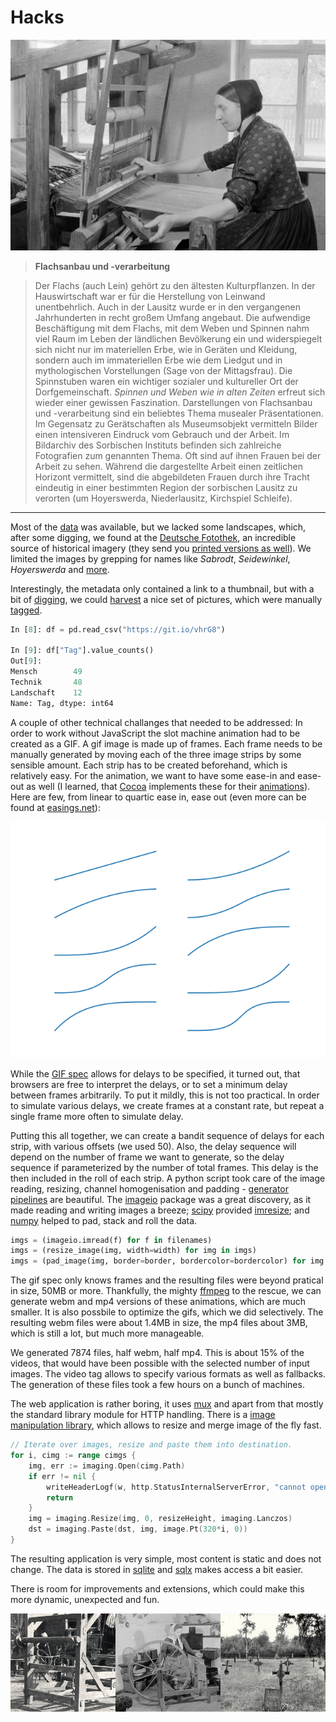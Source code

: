 # Hacks

![](027_Sorb_Flachs.jpg)

> **Flachsanbau und -verarbeitung**

> Der Flachs (auch Lein) gehört zu den ältesten Kulturpflanzen. In der
Hauswirtschaft war er für die Herstellung von Leinwand unentbehrlich. Auch in
der Lausitz wurde er in den vergangenen Jahrhunderten in recht großem Umfang
angebaut. Die aufwendige Beschäftigung mit dem Flachs, mit dem Weben und
Spinnen nahm viel Raum im Leben der ländlichen Bevölkerung ein und
widerspiegelt sich nicht nur im materiellen Erbe, wie in Geräten und Kleidung,
sondern auch im immateriellen Erbe wie dem Liedgut und in mythologischen
Vorstellungen (Sage von der Mittagsfrau). Die Spinnstuben waren ein wichtiger
sozialer und kultureller Ort der Dorfgemeinschaft.  *Spinnen und Weben wie in
alten Zeiten* erfreut sich wieder einer gewissen Faszination. Darstellungen von
Flachsanbau und -verarbeitung sind ein beliebtes Thema musealer Präsentationen.
Im Gegensatz zu Gerätschaften als Museumsobjekt vermitteln Bilder einen
intensiveren Eindruck vom Gebrauch und der Arbeit.  Im Bildarchiv des
Sorbischen Instituts befinden sich zahlreiche Fotografien zum genannten Thema.
Oft sind auf ihnen Frauen bei der Arbeit zu sehen. Während die dargestellte
Arbeit einen zeitlichen Horizont vermittelt, sind die abgebildeten Frauen durch
ihre Tracht eindeutig in einer bestimmten Region der sorbischen Lausitz zu
verorten (um Hoyerswerda, Niederlausitz, Kirchspiel Schleife).

----

Most of the [data](https://speicherwolke.uni-leipzig.de/index.php/s/C99LbgXSSPdgFxV) was available, but we lacked some landscapes, which, after
some digging, we found at the [Deutsche
Fotothek](http://www.deutschefotothek.de/), an incredible source of historical
imagery (they send you [printed versions as
well](http://www.deutschefotothek.de/cms/gebuehren.xml)). We limited the images
by grepping for names like *Sabrodt*, *Seidewinkel*, *Hoyerswerda* and
[more](https://github.com/sophiamanns/virtuelle_mittagsfrau/blob/188c259e5bdde2239bdf6031f64e9c5d7d7d06d0/fotothek.go#L56-L70).

Interestingly, the metadata only contained a link to a thumbnail, but with a bit
of
[digging](https://github.com/sophiamanns/virtuelle_mittagsfrau/blob/188c259e5bdde2239bdf6031f64e9c5d7d7d06d0/dfdl.go#L56),
we could
[harvest](https://github.com/sophiamanns/virtuelle_mittagsfrau/blob/master/dfdl.go)
a nice set of pictures, which were manually [tagged](https://raw.githubusercontent.com/sophiamanns/virtuelle_mittagsfrau/master/data/Metadaten_mit_Tags.csv).

```python
In [8]: df = pd.read_csv("https://git.io/vhrG8")

In [9]: df["Tag"].value_counts()
Out[9]:
Mensch        49
Technik       48
Landschaft    12
Name: Tag, dtype: int64
```

A couple of other technical challanges that needed to be addressed: In order to
work without JavaScript the slot machine animation had to be created as a GIF.
A gif image is made up of frames. Each frame needs to be manually generated by
moving each of the three image strips by some sensible amount. Each strip has
to be created beforehand, which is relatively easy. For the animation, we want
to have some ease-in and ease-out as well (I learned, that
[Cocoa](https://developer.apple.com/documentation/appkit/nsanimationcurve?language=objc)
implements these for their
[animations](https://medium.com/@RobertGummesson/a-look-at-uiview-animation-curves-part-1-191d9e6de0ab)).
Here are few, from linear to quartic ease in, ease out (even more can be found
at [easings.net](https://easings.net/)):

![](easing.png)

While the [GIF spec](https://www.w3.org/Graphics/GIF/spec-gif89a.txt) allows
for delays to be specified, it turned out, that browsers are free to interpret
the delays, or to set a minimum delay between frames arbitrarily. To put it
mildly, this is not too practical. In order to simulate various delays, we
create frames at a constant rate, but repeat a single frame more often to
simulate delay.

Putting this all together, we can create a bandit sequence of delays for each
strip, with various offsets (we used 50). Also, the delay sequence will depend
on the number of frame we want to generate, so the delay sequence if
parameterized by the number of total frames. This delay is the then included in
the roll of each strip. A python script took care of the image reading,
resizing, channel homogenisation and padding - [generator
pipelines](https://brett.is/writing/about/generator-pipelines-in-python/) are
beautiful. The [imageio](https://imageio.github.io/) package was a great
discovery, as it made reading and writing images a breeze;
[scipy](https://docs.scipy.org/doc/scipy/reference/index.html) provided
[imresize](https://docs.scipy.org/doc/scipy/reference/generated/scipy.misc.imresize.html);
and [numpy](http://www.numpy.org/) helped to pad, stack and roll the data.

```python
imgs = (imageio.imread(f) for f in filenames)
imgs = (resize_image(img, width=width) for img in imgs)
imgs = (pad_image(img, border=border, bordercolor=bordercolor) for img in imgs)
```

The gif spec only knows frames and the resulting files were beyond pratical in
size, 50MB or more. Thankfully, the mighty [ffmpeg](https://www.ffmpeg.org/) to
the rescue, we can generate webm and mp4 versions of these animations, which
are much smaller. It is also possbile to optimize the gifs, which we did
selectively. The resulting webm files were about 1.4MB in size, the mp4 files
about 3MB, which is still a lot, but much more manageable.

We generated 7874 files, half webm, half mp4. This is about 15% of the videos,
that would have been possible with the selected number of input images. The
video tag allows to specify various formats as well as fallbacks. The
generation of these files took a few hours on a bunch of machines.

The web application is rather boring, it uses
[mux](https://github.com/gorilla/mux) and apart from that mostly the standard
library module for HTTP handling. There is a [image manipulation
library](https://github.com/disintegration/imaging), which allows to resize and
merge image of the fly fast.

```go
// Iterate over images, resize and paste them into destination.
for i, cimg := range cimgs {
    img, err := imaging.Open(cimg.Path)
    if err != nil {
        writeHeaderLogf(w, http.StatusInternalServerError, "cannot open image at: %v", cimg.Path)
        return
    }
    img = imaging.Resize(img, 0, resizeHeight, imaging.Lanczos)
    dst = imaging.Paste(dst, img, image.Pt(320*i, 0))
}
```

The resulting application is very simple, most content is static and does not
change. The data is stored in [sqlite](https://www.sqlite.org/index.html) and
[sqlx](https://github.com/jmoiron/sqlx) makes access a bit easier.

There is room for improvements and extensions, which could make this more
dynamic, unexpected and fun.

![](121815.jpg)


